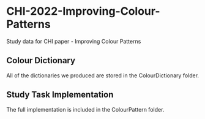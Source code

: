 # CHI-2022-Improving-Colour-Patterns
Study data for CHI paper - Improving Colour Patterns

## Colour Dictionary

All of the dictionaries we produced are stored in the ColourDictionary folder.

## Study Task Implementation

The full implementation is included in the ColourPattern folder.
